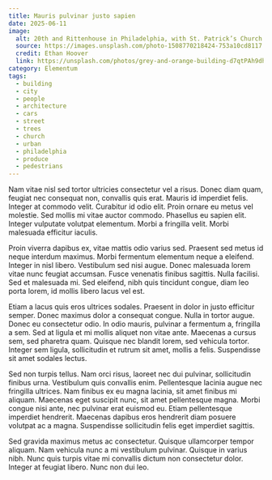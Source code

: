 ```yaml
---
title: Mauris pulvinar justo sapien
date: 2025-06-11
image:
  alt: 20th and Rittenhouse in Philadelphia, with St. Patrick’s Church on the left and storefronts on the right
  source: https://images.unsplash.com/photo-1508770218424-753a10cd8117
  credit: Ethan Hoover
  link: https://unsplash.com/photos/grey-and-orange-building-d7qtPAh9dhg
category: Elementum
tags:
  - building
  - city
  - people
  - architecture
  - cars
  - street
  - trees
  - church
  - urban
  - philadelphia
  - produce
  - pedestrians
---
```


Nam vitae nisl sed tortor ultricies consectetur vel a risus. Donec diam quam, feugiat nec consequat non, convallis quis erat. Mauris id imperdiet felis. Integer at commodo velit. Curabitur id odio elit. Proin ornare eu metus vel molestie. Sed mollis mi vitae auctor commodo. Phasellus eu sapien elit. Integer vulputate volutpat elementum. Morbi a fringilla velit. Morbi malesuada efficitur iaculis.

Proin viverra dapibus ex, vitae mattis odio varius sed. Praesent sed metus id neque interdum maximus. Morbi fermentum elementum neque a eleifend. Integer in nisl libero. Vestibulum sed nisi augue. Donec malesuada lorem vitae nunc feugiat accumsan. Fusce venenatis finibus sagittis. Nulla facilisi. Sed et malesuada mi. Sed eleifend, nibh quis tincidunt congue, diam leo porta lorem, id mollis libero lacus vel est.

Etiam a lacus quis eros ultrices sodales. Praesent in dolor in justo efficitur semper. Donec maximus dolor a consequat congue. Nulla in tortor augue. Donec eu consectetur odio. In odio mauris, pulvinar a fermentum a, fringilla a sem. Sed at ligula et mi mollis aliquet non vitae ante. Maecenas a cursus sem, sed pharetra quam. Quisque nec blandit lorem, sed vehicula tortor. Integer sem ligula, sollicitudin et rutrum sit amet, mollis a felis. Suspendisse sit amet sodales lectus.

Sed non turpis tellus. Nam orci risus, laoreet nec dui pulvinar, sollicitudin finibus urna. Vestibulum quis convallis enim. Pellentesque lacinia augue nec fringilla ultrices. Nam finibus ex eu magna lacinia, sit amet finibus mi aliquam. Maecenas eget suscipit nunc, sit amet pellentesque magna. Morbi congue nisi ante, nec pulvinar erat euismod eu. Etiam pellentesque imperdiet hendrerit. Maecenas dapibus eros hendrerit diam posuere volutpat ac a magna. Suspendisse sollicitudin felis eget imperdiet sagittis.

Sed gravida maximus metus ac consectetur. Quisque ullamcorper tempor aliquam. Nam vehicula nunc a mi vestibulum pulvinar. Quisque in varius nibh. Nunc quis turpis vitae mi convallis dictum non consectetur dolor. Integer at feugiat libero. Nunc non dui leo.
